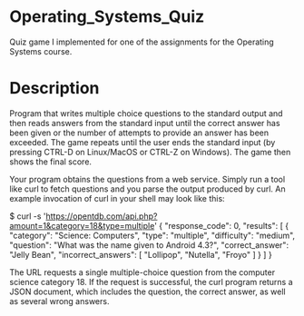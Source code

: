 # Operating_Systems_Quiz
Quiz game I implemented for one of the assignments for the Operating Systems course.

# Description
Program that writes multiple choice questions to the standard output and then reads answers from the standard input until the correct answer has been given or the number of attempts to provide an answer has been exceeded. The game repeats until the user ends the standard input (by pressing CTRL-D on Linux/MacOS or CTRL-Z on Windows). The game then shows the final score.

Your program obtains the questions from a web service. Simply run a tool like curl to fetch questions and you parse the output produced by curl. An example invocation of curl in your shell may look like this:

$ curl -s 'https://opentdb.com/api.php?amount=1&category=18&type=multiple'
{
  "response_code": 0,
  "results": [
    {
      "category": "Science: Computers",
      "type": "multiple",
      "difficulty": "medium",
      "question": "What was the name given to Android 4.3?",
      "correct_answer": "Jelly Bean",
      "incorrect_answers": [
        "Lollipop",
        "Nutella",
        "Froyo"
    ]
    }
  ] 
}

The URL requests a single multiple-choice question from the computer science category 18. If the request is successful, the curl program returns a JSON document, which includes the question, the correct answer, as well as several wrong answers.


